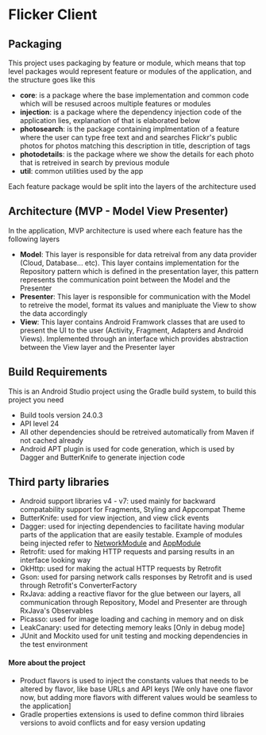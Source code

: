 # Flicker Client

## Packaging

This project uses packaging by feature or module, which means that top level packages would represent feature or modules of the application, and the structure goes like this

- **core**: is a package where the base implementation and common code which will be resused acroos multiple features or modules
- **injection**: is a package where the dependency injection code of the application lies, explanation of that is elaborated below
- **photosearch**: is the package containing implmentation of a feature where the user can type free text and and searches Flickr's public photos for photos matching this description in title, description of tags
- **photodetails**: is the package where we show the details for each photo that is retreived in search by previous module
- **util**: common utilities used by the app

Each feature package would be split into the layers of the architecture used

## Architecture (MVP - Model View Presenter)
In the application, MVP architecture is used where each feature has the following layers

- **Model**: This layer is responsible for data retreival from any data provider (Cloud, Database... etc). This layer contains implementation for the Repository pattern which is defined in the presentation layer, this pattern represents the communication point between the Model and the Presenter
- **Presenter**: This layer is responsible for communication with the Model to retreive the model, format its values and manipluate the View to show the data accordingly
- **View**: This layer contains Android Framwork classes that are used to present the UI to the user (Activity, Fragment, Adapters and Android Views). Implemented through an interface which provides abstraction between the View layer and the Presenter layer

## Build Requirements
This is an Android Studio project using the Gradle build system, to build this project you need
- Build tools version 24.0.3
- API level 24
- All other dependencies should be retreived automatically from Maven if not cached already
- Android APT plugin is used for code generation, which is used by Dagger and ButterKnife to generate injection code

## Third party libraries
- Android support libraries v4 - v7: used mainly for backward compatability support for Fragments, Styling and Appcompat Theme
- ButterKnife: used for view injection, and view click events
- Dagger: used for injecting dependencies to facilitate having modular parts of the application that are easily testable. Example of modules being injected refer to [NetworkModule](https://github.com/melmorabea/Flicker_Client/blob/develop/app/src/main/java/com/mobiquity/flicker/injection/network/NetworkModule.java) and [AppModule](https://github.com/melmorabea/Flicker_Client/blob/develop/app/src/main/java/com/mobiquity/flicker/injection/AppModule.java)
- Retrofit: used for making HTTP requests and parsing results in an interface looking way
- OkHttp: used for making the actual HTTP requests by Retrofit
- Gson: used for parsing network calls responses by Retrofit and is used through Retrofit's ConverterFactory
- RxJava: adding a reactive flavor for the glue between our layers, all communication through Repository, Model and Presenter are through RxJava's Observables
- Picasso: used for image loading and caching in memory and on disk
- LeakCanary: used for detecting memory leaks [Only in debug mode]
- JUnit and Mockito used for unit testing and mocking dependencies in the test environment

#### More about the project
- Product flavors is used to inject the constants values that needs to be altered by flavor, like base URLs and API keys [We only have one flavor now, but adding more flavors with different values would be seamless to the application]
- Gradle properties extensions is used to define common third libraies versions to avoid conflicts and for easy version updating
